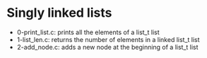 # Singly linked lists
* 0-print_list.c: prints all the elements of a list_t list
* 1-list_len.c: returns the number of elements in a linked list_t list
* 2-add_node.c: adds a new node at the beginning of a list_t list
